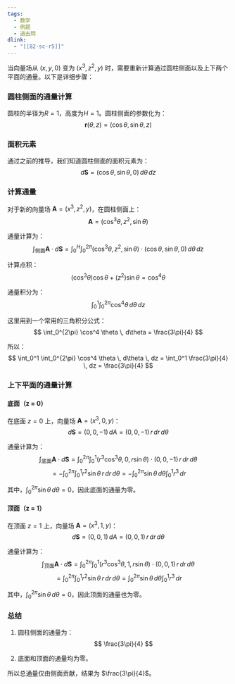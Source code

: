 ```yaml
---
tags:
  - 数学
  - 例题
  - 過去問
dlink:
  - "[[82-sc-r5]]"
---
```

当向量场从 $(x, y, 0)$ 变为 $(x^3, z^2, y)$ 时，需要重新计算通过圆柱侧面以及上下两个平面的通量。以下是详细步骤：

### 圆柱侧面的通量计算

圆柱的半径为$R = 1$，高度为$H = 1$。圆柱侧面的参数化为：
$$
\mathbf{r}(\theta, z) = (\cos \theta, \sin \theta, z)
$$

### 面积元素
通过之前的推导，我们知道圆柱侧面的面积元素为：
$$
d\mathbf{S} = (\cos \theta, \sin \theta, 0) \, d\theta \, dz
$$

### 计算通量
对于新的向量场 $\mathbf{A} = (x^3, z^2, y)$，在圆柱侧面上：
$$
\mathbf{A} = (\cos^3 \theta, z^2, \sin \theta)
$$

通量计算为：
$$
\int_{\text{侧面}} \mathbf{A} \cdot d\mathbf{S} = \int_0^H \int_0^{2\pi} (\cos^3 \theta, z^2, \sin \theta) \cdot (\cos \theta, \sin \theta, 0) \, d\theta \, dz
$$

计算点积：
$$
(\cos^3 \theta) \cos \theta + (z^2) \sin \theta = \cos^4 \theta
$$

通量积分为：
$$
\int_0^1 \int_0^{2\pi} \cos^4 \theta \, d\theta \, dz
$$

这里用到一个常用的三角积分公式：
$$
\int_0^{2\pi} \cos^4 \theta \, d\theta = \frac{3\pi}{4}
$$

所以：
$$
\int_0^1 \int_0^{2\pi} \cos^4 \theta \, d\theta \, dz = \int_0^1 \frac{3\pi}{4} \, dz = \frac{3\pi}{4}
$$

### 上下平面的通量计算

#### 底面（z = 0）
在底面 $z = 0$ 上，向量场 $\mathbf{A} = (x^3, 0, y)$：
$$
d\mathbf{S} = (0, 0, -1) \, dA = (0, 0, -1) \, r \, dr \, d\theta
$$

通量计算为：
$$
\int_{\text{底面}} \mathbf{A} \cdot d\mathbf{S} = \int_0^{2\pi} \int_0^1 (r^3 \cos^3 \theta, 0, r \sin \theta) \cdot (0, 0, -1) \, r \, dr \, d\theta
$$
$$
= -\int_0^{2\pi} \int_0^1 r^2 \sin \theta \, r \, dr \, d\theta = -\int_0^{2\pi} \sin \theta \, d\theta \int_0^1 r^3 \, dr
$$

其中，$\int_0^{2\pi} \sin \theta \, d\theta = 0$，因此底面的通量为零。

#### 顶面（z = 1）
在顶面 $z = 1$ 上，向量场 $\mathbf{A} = (x^3, 1, y)$：
$$
d\mathbf{S} = (0, 0, 1) \, dA = (0, 0, 1) \, r \, dr \, d\theta
$$

通量计算为：
$$
\int_{\text{顶面}} \mathbf{A} \cdot d\mathbf{S} = \int_0^{2\pi} \int_0^1 (r^3 \cos^3 \theta, 1, r \sin \theta) \cdot (0, 0, 1) \, r \, dr \, d\theta
$$
$$
= \int_0^{2\pi} \int_0^1 r^2 \sin \theta \, r \, dr \, d\theta = \int_0^{2\pi} \sin \theta \, d\theta \int_0^1 r^3 \, dr
$$

其中，$\int_0^{2\pi} \sin \theta \, d\theta = 0$，因此顶面的通量也为零。

### 总结
1. 圆柱侧面的通量为：
$$
\frac{3\pi}{4}
$$

2. 底面和顶面的通量均为零。

所以总通量仅由侧面贡献，结果为 $\frac{3\pi}{4}$。